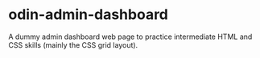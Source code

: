 # odin-admin-dashboard
A dummy admin dashboard web page to practice intermediate HTML and CSS skills (mainly the CSS grid layout).
